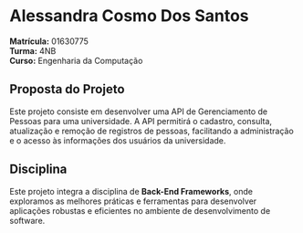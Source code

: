 # Alessandra Cosmo Dos Santos


**Matrícula:** 01630775  
**Turma:** 4NB  
**Curso:** Engenharia da Computação  

## Proposta do Projeto


Este projeto consiste em desenvolver uma API de Gerenciamento de Pessoas para uma universidade. A API permitirá o cadastro, consulta, atualização e remoção de registros de pessoas, facilitando a administração e o acesso às informações dos usuários da universidade.

## Disciplina

Este projeto integra a disciplina de **Back-End Frameworks**, onde exploramos as melhores práticas e ferramentas para desenvolver aplicações robustas e eficientes no ambiente de desenvolvimento de software.

